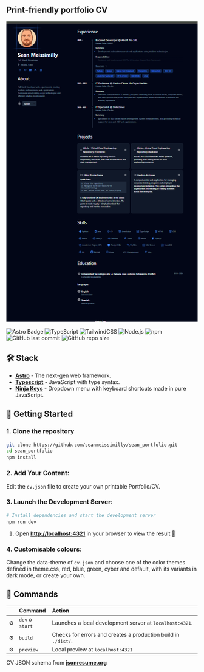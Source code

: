 ## Print-friendly portfolio CV

![preview](https://github.com/seanmeissimilly/sean_portfolio/blob/alpha/public/portfolio.png?raw=true)

![Astro Badge](https://img.shields.io/badge/Astro-BC52EE?logo=astro&logoColor=fff&style=flat)
![TypeScript](https://img.shields.io/badge/TypeScript-007ACC?logo=typescript&logoColor=white)
![TailwindCSS](https://img.shields.io/badge/Tailwind_CSS-38B2AC?logo=tailwind-css&logoColor=white)
![Node.js](https://img.shields.io/badge/Node.js-43853D?logo=node.js&logoColor=white)
![npm](https://img.shields.io/badge/npm-CB3837?logo=npm&logoColor=white)
![GitHub last commit](https://img.shields.io/github/last-commit/seanmeissimilly/sean_portfolio)
![GitHub repo size](https://img.shields.io/github/repo-size/seanmeissimilly/sean_portfolio)

## 🛠️ Stack

- [**Astro**](https://astro.build/) - The next-gen web framework.
- [**Typescript**](https://www.typescriptlang.org/) - JavaScript with type syntax.
- [**Ninja Keys**](https://github.com/ssleptsov/ninja-keys) - Dropdown menu with keyboard shortcuts made in pure JavaScript.

## 🚀 Getting Started

### 1. Clone the repository

```bash
git clone https://github.com/seanmeissimilly/sean_portfolio.git
cd sean_portfolio
npm install
```

### 2. Add Your Content:

Edit the `cv.json` file to create your own printable Portfolio/CV.

### 3. Launch the Development Server:

```bash
# Install dependencies and start the development server
npm run dev
```

1. Open [**http://localhost:4321**](http://localhost:4321/) in your browser to view the result 🚀

### 4. Customisable colours:

Change the data-theme of `cv.json` and choose one of the color themes defined in theme.css, red, blue, green, cyber and default, with its variants in dark mode, or create your own.

## 🧞 Commands

|     | Command         | Action                                                         |
| :-- | :-------------- | :------------------------------------------------------------- |
| ⚙️  | `dev` o `start` | Launches a local development server at `localhost:4321`.       |
| ⚙️  | `build`         | Checks for errors and creates a production build in `./dist/`. |
| ⚙️  | `preview`       | Local preview at `localhost:4321`                              |

CV JSON schema from [**jsonresume.org**](https://jsonresume.org/schema/)
